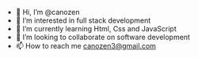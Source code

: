 - 👋 Hi, I’m @canozen
- 👀 I’m interested in full stack development
- 🌱 I’m currently learning Html, Css and JavaScript
- 💞️ I’m looking to collaborate on software development
- 📫 How to reach me canozen3@gmail.com
